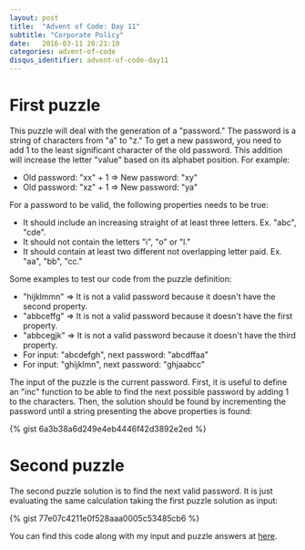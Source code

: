 ```yaml
---
layout: post
title:  "Advent of Code: Day 11"
subtitle: "Corporate Policy"
date:   2016-03-11 20:21:10
categories: advent-of-code
disqus_identifier: advent-of-code-day11
---
```

# First puzzle 
This puzzle will deal with the generation of a "password." The password is a string of characters from "a" to "z." To get a new password, you need to add 1 to the least significant character of the old password. This addition will increase the letter "value" based on its alphabet position. For example:

- Old password: "xx" + 1 => New password: "xy"
- Old password: "xz" + 1 => New password: "ya"

For a password to be valid, the following properties needs to be true:

- It should include an increasing straight of at least three letters. Ex. "abc", "cde".
- It should not contain the letters "i", "o" or "l."
- It should contain at least two different not overlapping letter paid. Ex. "aa", "bb", "cc."

Some examples to test our code from the puzzle definition:

- "hijklmmn" => It is not a valid password because it doesn't have the second property.
- "abbceffg" => It is not a valid password because it doesn't have the first property.
- "abbcegjk" => It is not a valid password because it doesn't have the third property.
- For input: "abcdefgh", next password: "abcdffaa"
- For input: "ghijklmn", next password: "ghjaabcc"

The input of the puzzle is the current password. First, it is useful to define an "inc" function to be able to find the next possible password by adding 1 to the characters. Then, the solution should be found by incrementing the password until a string presenting the above properties is found:

{% gist 6a3b38a6d249e4eb4446f42d3892e2ed %}

# Second puzzle
The second puzzle solution is to find the next valid password. It is just evaluating the same calculation taking the first puzzle solution as input:

{% gist 77e07c4211e0f528aaa0005c53485cb6 %}

You can find this code along with my input and puzzle answers at [here](https://github.com/darienmt/advent-of-code/blob/master/scala/src/main/scala/Day11.sc).